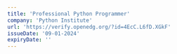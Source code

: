 ```yaml
---
title: 'Professional Python Programmer'
company: 'Python Institute'
url: 'https://verify.openedg.org/?id=4EcC.L6fD.XGkF'
issueDate: '09-01-2024'
expiryDate: ''
---
```

